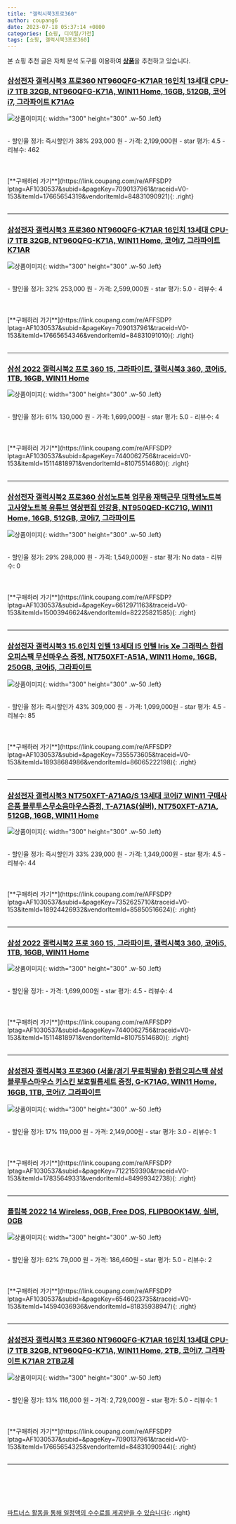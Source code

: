 ```yaml
---
title: "갤럭시북3프로360"
author: coupang6
date: 2023-07-18 05:37:14 +0800
categories: [쇼핑, 디이털/가전]
tags: [쇼핑, 갤럭시북3프로360]
---
```


본 쇼핑 추천 글은 자체 분석 도구를 이용하여 [**상품**](https://link.coupang.com/a/bao1ui)을 추천하고 있습니다.

### [삼성전자 갤럭시북3 프로360 NT960QFG-K71AR 16인치 13세대 CPU-i7 1TB 32GB, NT960QFG-K71A, WIN11 Home, 16GB, 512GB, 코어i7, 그라파이트 K71AG](https://link.coupang.com/re/AFFSDP?lptag=AF1030537&subid=&pageKey=7090137961&traceid=V0-153&itemId=17665654319&vendorItemId=84831090921)

![상품이미지](https://thumbnail7.coupangcdn.com/thumbnails/remote/230x230ex/image/vendor_inventory/5174/367311c776f5eccb84b368c3beecacaf5083c1d8f165ecb41d87da81d599.jpg){: width="300" height="300" .w-50 .left}


<br>
- 할인율 정가: 즉시할인가 38%  293,000   원
- 가격: 2,199,000원
- star 평가: 4.5
- 리뷰수: 462
<br>
<br>
<br>
<br>
[**구매하러 가기**](https://link.coupang.com/re/AFFSDP?lptag=AF1030537&subid=&pageKey=7090137961&traceid=V0-153&itemId=17665654319&vendorItemId=84831090921){: .right}
<br>
<br>

---

### [삼성전자 갤럭시북3 프로360 NT960QFG-K71AR 16인치 13세대 CPU-i7 1TB 32GB, NT960QFG-K71A, WIN11 Home, 코어i7, 그라파이트 K71AR](https://link.coupang.com/re/AFFSDP?lptag=AF1030537&subid=&pageKey=7090137961&traceid=V0-153&itemId=17665654346&vendorItemId=84831091010)

![상품이미지](https://thumbnail8.coupangcdn.com/thumbnails/remote/230x230ex/image/vendor_inventory/c83e/39447f7546ce69caae73862fa1836d624958a8805bee5eb70b1eeccd2823.jpg){: width="300" height="300" .w-50 .left}


<br>
- 할인율 정가: 32%  253,000   원
- 가격: 2,599,000원
- star 평가: 5.0
- 리뷰수: 4
<br>
<br>
<br>
<br>
[**구매하러 가기**](https://link.coupang.com/re/AFFSDP?lptag=AF1030537&subid=&pageKey=7090137961&traceid=V0-153&itemId=17665654346&vendorItemId=84831091010){: .right}
<br>
<br>

---

### [삼성 2022 갤럭시북2 프로 360 15, 그라파이트, 갤럭시북3 360, 코어i5, 1TB, 16GB, WIN11 Home](https://link.coupang.com/re/AFFSDP?lptag=AF1030537&subid=&pageKey=7440062756&traceid=V0-153&itemId=15114818971&vendorItemId=81075514680)

![상품이미지](https://thumbnail10.coupangcdn.com/thumbnails/remote/230x230ex/image/vendor_inventory/14a4/2ae49e390132906e37e9723c0f1bf514dbaca158647c21058203cd9b6745.jpg){: width="300" height="300" .w-50 .left}


<br>
- 할인율 정가: 61%  130,000   원
- 가격: 1,699,000원
- star 평가: 5.0
- 리뷰수: 4
<br>
<br>
<br>
<br>
[**구매하러 가기**](https://link.coupang.com/re/AFFSDP?lptag=AF1030537&subid=&pageKey=7440062756&traceid=V0-153&itemId=15114818971&vendorItemId=81075514680){: .right}
<br>
<br>

---

### [삼성전자 갤럭시북2 프로360 삼성노트북 업무용 재택근무 대학생노트북 고사양노트북 유튜브 영상편집 인강용, NT950QED-KC71G, WIN11 Home, 16GB, 512GB, 코어i7, 그라파이트](https://link.coupang.com/re/AFFSDP?lptag=AF1030537&subid=&pageKey=6612971163&traceid=V0-153&itemId=15003946624&vendorItemId=82225821585)

![상품이미지](https://thumbnail10.coupangcdn.com/thumbnails/remote/230x230ex/image/vendor_inventory/f6d3/75c51f3102f43e8be03f7525e44848324e03900f2abf132cb1cb62aa57b9.jpg){: width="300" height="300" .w-50 .left}


<br>
- 할인율 정가: 29%  298,000   원
- 가격: 1,549,000원
- star 평가: No data
- 리뷰수: 0
<br>
<br>
<br>
<br>
[**구매하러 가기**](https://link.coupang.com/re/AFFSDP?lptag=AF1030537&subid=&pageKey=6612971163&traceid=V0-153&itemId=15003946624&vendorItemId=82225821585){: .right}
<br>
<br>

---

### [삼성전자 갤럭시북3 15.6인치 인텔 13세대 I5 인텔 Iris Xe 그래픽스 한컴오피스팩 무선마우스 증정, NT750XFT-A51A, WIN11 Home, 16GB, 250GB, 코어i5, 그라파이트](https://link.coupang.com/re/AFFSDP?lptag=AF1030537&subid=&pageKey=7355573605&traceid=V0-153&itemId=18938684986&vendorItemId=86065222198)

![상품이미지](https://thumbnail8.coupangcdn.com/thumbnails/remote/230x230ex/image/vendor_inventory/ca1c/a60f5f62c967088bed0d3e73a865a77d2724b71253ab77131007048d8754.jpg){: width="300" height="300" .w-50 .left}


<br>
- 할인율 정가: 즉시할인가 43%  309,000   원
- 가격: 1,099,000원
- star 평가: 4.5
- 리뷰수: 85
<br>
<br>
<br>
<br>
[**구매하러 가기**](https://link.coupang.com/re/AFFSDP?lptag=AF1030537&subid=&pageKey=7355573605&traceid=V0-153&itemId=18938684986&vendorItemId=86065222198){: .right}
<br>
<br>

---

### [삼성전자 갤럭시북3 NT750XFT-A71AG/S 13세대 코어i7 WIN11 구매사은품 블루투스무소음마우스증정, T-A71AS(실버), NT750XFT-A71A, 512GB, 16GB, WIN11 Home](https://link.coupang.com/re/AFFSDP?lptag=AF1030537&subid=&pageKey=7352625710&traceid=V0-153&itemId=18924426932&vendorItemId=85850516624)

![상품이미지](https://thumbnail8.coupangcdn.com/thumbnails/remote/230x230ex/image/vendor_inventory/6f2c/41d3e3830f94e2db8ce9f85bbb01769a9ca6445aa3e848296d4c78c1ad21.png){: width="300" height="300" .w-50 .left}


<br>
- 할인율 정가: 즉시할인가 33%  239,000   원
- 가격: 1,349,000원
- star 평가: 4.5
- 리뷰수: 44
<br>
<br>
<br>
<br>
[**구매하러 가기**](https://link.coupang.com/re/AFFSDP?lptag=AF1030537&subid=&pageKey=7352625710&traceid=V0-153&itemId=18924426932&vendorItemId=85850516624){: .right}
<br>
<br>

---

### [삼성 2022 갤럭시북2 프로 360 15, 그라파이트, 갤럭시북3 360, 코어i5, 1TB, 16GB, WIN11 Home](https://link.coupang.com/re/AFFSDP?lptag=AF1030537&subid=&pageKey=7440062756&traceid=V0-153&itemId=15114818971&vendorItemId=81075514680)

![상품이미지](https://thumbnail10.coupangcdn.com/thumbnails/remote/230x230ex/image/vendor_inventory/14a4/2ae49e390132906e37e9723c0f1bf514dbaca158647c21058203cd9b6745.jpg){: width="300" height="300" .w-50 .left}


<br>
- 할인율 정가: 
- 가격: 1,699,000원
- star 평가: 4.5
- 리뷰수: 4
<br>
<br>
<br>
<br>
[**구매하러 가기**](https://link.coupang.com/re/AFFSDP?lptag=AF1030537&subid=&pageKey=7440062756&traceid=V0-153&itemId=15114818971&vendorItemId=81075514680){: .right}
<br>
<br>

---

### [삼성전자 갤럭시북3 프로360 (서울/경기 무료퀵발송) 한컴오피스팩 삼성 블루투스마우스 키스킨 보호필름세트 증정, G-K71AG, WIN11 Home, 16GB, 1TB, 코어i7, 그라파이트](https://link.coupang.com/re/AFFSDP?lptag=AF1030537&subid=&pageKey=7122159390&traceid=V0-153&itemId=17835649331&vendorItemId=84999342738)

![상품이미지](https://thumbnail6.coupangcdn.com/thumbnails/remote/230x230ex/image/vendor_inventory/c592/9e2ce002f6e99c90996d336e1a26fe2ffad830efa465ffd6ff6e53ff76f6.jpg){: width="300" height="300" .w-50 .left}


<br>
- 할인율 정가: 17%  119,000   원
- 가격: 2,149,000원
- star 평가: 3.0
- 리뷰수: 1
<br>
<br>
<br>
<br>
[**구매하러 가기**](https://link.coupang.com/re/AFFSDP?lptag=AF1030537&subid=&pageKey=7122159390&traceid=V0-153&itemId=17835649331&vendorItemId=84999342738){: .right}
<br>
<br>

---

### [플립북 2022 14 Wireless, 0GB, Free DOS, FLIPBOOK14W, 실버, 0GB](https://link.coupang.com/re/AFFSDP?lptag=AF1030537&subid=&pageKey=6546023735&traceid=V0-153&itemId=14594036936&vendorItemId=81835938947)

![상품이미지](https://thumbnail10.coupangcdn.com/thumbnails/remote/230x230ex/image/retail/images/8576495807636661-b506ff50-a7a1-4676-8cef-dbe3b65f6338.jpg){: width="300" height="300" .w-50 .left}


<br>
- 할인율 정가: 62%  79,000   원
- 가격: 186,460원
- star 평가: 5.0
- 리뷰수: 2
<br>
<br>
<br>
<br>
[**구매하러 가기**](https://link.coupang.com/re/AFFSDP?lptag=AF1030537&subid=&pageKey=6546023735&traceid=V0-153&itemId=14594036936&vendorItemId=81835938947){: .right}
<br>
<br>

---

### [삼성전자 갤럭시북3 프로360 NT960QFG-K71AR 16인치 13세대 CPU-i7 1TB 32GB, NT960QFG-K71A, WIN11 Home, 2TB, 코어i7, 그라파이트 K71AR 2TB교체](https://link.coupang.com/re/AFFSDP?lptag=AF1030537&subid=&pageKey=7090137961&traceid=V0-153&itemId=17665654325&vendorItemId=84831090944)

![상품이미지](https://thumbnail9.coupangcdn.com/thumbnails/remote/230x230ex/image/vendor_inventory/b9ef/78a9066d5c4fd7a7d7072fee9f935e47f0f666754bdd04e4019b3d5b58f3.jpg){: width="300" height="300" .w-50 .left}


<br>
- 할인율 정가: 13%  116,000   원
- 가격: 2,729,000원
- star 평가: 5.0
- 리뷰수: 1
<br>
<br>
<br>
<br>
[**구매하러 가기**](https://link.coupang.com/re/AFFSDP?lptag=AF1030537&subid=&pageKey=7090137961&traceid=V0-153&itemId=17665654325&vendorItemId=84831090944){: .right}
<br>
<br>

---
<br><br><br><br><br> [파트너스 활동을 통해 일정액의 수수료를 제공받을 수 있습니다](https://link.coupang.com/a/bao1ui){: .right}